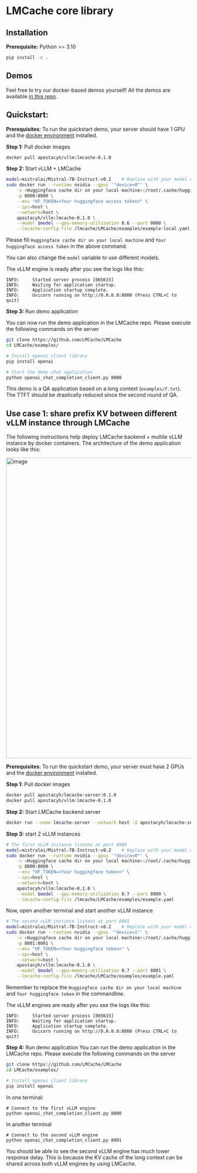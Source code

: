 # LMCache core library

## Installation

**Prerequisite:** Python >= 3.10

```bash
pip install -e .
```

## Demos
Feel free to try our docker-based demos yourself! All the demos are available [in this repo](https://github.com/LMCache/demo).

## Quickstart: 

**Prerequisites**: To run the quickstart demo, your server should have 1 GPU and the [docker environment](https://docs.docker.com/engine/install/) installed.

**Step 1:** Pull docker images
```bash
docker pull apostacyh/vllm:lmcache-0.1.0
```

**Step 2:** Start vLLM + LMCache 
```bash
model=mistralai/Mistral-7B-Instruct-v0.2    # Replace with your model name
sudo docker run --runtime nvidia --gpus '"device=0"' \
    -v <Huggingface cache dir on your local machine>:/root/.cache/huggingface \
    -p 8000:8000 \
    --env "HF_TOKEN=<Your huggingface access token>" \
    --ipc=host \
    --network=host \
    apostacyh/vllm:lmcache-0.1.0 \
    --model $model --gpu-memory-utilization 0.6 --port 8000 \
    --lmcache-config-file /lmcache/LMCache/examples/example-local.yaml
```
Please fill `Huggingface cache dir on your local machine` and `Your huggingface access token` in the above command. 

You can also change the `model` variable to use different models.

The vLLM engine is ready after you see the logs like this:
```
INFO:     Started server process [865615]
INFO:     Waiting for application startup.
INFO:     Application startup complete.
INFO:     Uvicorn running on http://0.0.0.0:8000 (Press CTRL+C to quit)
```

**Step 3:** Run demo application

You can now run the demo application in the LMCache repo. Please execute the following commands on the server
```bash
git clone https://github.com/LMCache/LMCache
cd LMCache/examples/

# Install openai client library
pip install openai

# Start the demo chat application
python openai_chat_completion_client.py 8000
```

This demo is a QA application based on a long context (`examples/f.txt`). The TTFT should be drastically reduced since the second round of QA.



## Use case 1: share prefix KV between different vLLM instance through LMCache
The following instructions help deploy LMCache backend + multile vLLM instance by docker containers. The architecture of the demo application looks like this:

<img width="817" alt="image" src="https://github.com/LMCache/LMCache/assets/25103655/ab64f84d-26e1-46ce-a503-e7e917b618bc">


**Prerequisites**: To run the quickstart demo, your server must have 2 GPUs and the [docker environment](https://docs.docker.com/engine/install/) installed.


**Step 1:** Pull docker images
```bash
docker pull apostacyh/lmcache-server:0.1.0
docker pull apostacyh/vllm:lmcache-0.1.0
```

**Step 2:** Start LMCache backend server 
```bash
docker run --name lmcache-server --network host -d apostacyh/lmcache-server:0.1.0 0.0.0.0 65432
```

**Step 3:** start 2 vLLM instances
```bash
# The first vLLM instance listens at port 8000
model=mistralai/Mistral-7B-Instruct-v0.2    # Replace with your model name
sudo docker run --runtime nvidia --gpus '"device=0"' \
    -v <Huggingface cache dir on your local machine>:/root/.cache/huggingface \
    -p 8000:8000 \
    --env "HF_TOKEN=<Your huggingface token>" \
    --ipc=host \
    --network=host \
    apostacyh/vllm:lmcache-0.1.0 \
    --model $model --gpu-memory-utilization 0.7 --port 8000 \
    --lmcache-config-file /lmcache/LMCache/examples/example.yaml
```

Now, open another terminal and start another vLLM instance
```bash
# The second vLLM instance listens at port 8001
model=mistralai/Mistral-7B-Instruct-v0.2    # Replace with your model name
sudo docker run --runtime nvidia --gpus '"device=1"' \
    -v <Huggingface cache dir on your local machine>:/root/.cache/huggingface \
    -p 8001:8001 \
    --env "HF_TOKEN=<Your huggingface token>" \
    --ipc=host \
    --network=host \
    apostacyh/vllm:lmcache-0.1.0 \
    --model $model --gpu-memory-utilization 0.7 --port 8001 \
    --lmcache-config-file /lmcache/LMCache/examples/example.yaml
```

Remember to replace the `Huggingface cache dir on your local machine` and `Your huggingface token` in the commandline.

The vLLM engines are ready after you see the logs like this:
```
INFO:     Started server process [865615]
INFO:     Waiting for application startup.
INFO:     Application startup complete.
INFO:     Uvicorn running on http://0.0.0.0:8000 (Press CTRL+C to quit)
```

**Step 4:** Run demo application
You can run the demo application in the LMCache repo. Please execute the following commands on the server
```bash
git clone https://github.com/LMCache/LMCache
cd LMCache/examples/

# Install openai client library
pip install openai
```

In one terminal:
```
# Connect to the first vLLM engine
python openai_chat_completion_client.py 8000
```

In another terminal
```
# Connect to the second vLLM engine
python openai_chat_completion_client.py 8001
```

You should be able to see the second vLLM engine has much lower response delay.
This is because the KV cache of the long context can be shared across both vLLM engines by using LMCache.

